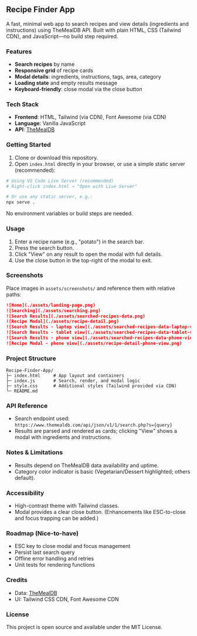 ## Recipe Finder App

A fast, minimal web app to search recipes and view details (ingredients and instructions) using TheMealDB API. Built with plain HTML, CSS (Tailwind CDN), and JavaScript—no build step required.

### Features

- **Search recipes** by name
- **Responsive grid** of recipe cards
- **Modal details**: ingredients, instructions, tags, area, category
- **Loading state** and empty results message
- **Keyboard-friendly**: close modal via the close button

### Tech Stack

- **Frontend**: HTML, Tailwind (via CDN), Font Awesome (via CDN)
- **Language**: Vanilla JavaScript
- **API**: [TheMealDB](https://www.themealdb.com/api.php)

### Getting Started

1. Clone or download this repository.
2. Open `index.html` directly in your browser, or use a simple static server (recommended):

```bash
# Using VS Code Live Server (recommended)
# Right-click index.html → "Open with Live Server"

# Or use any static server, e.g.:
npx serve .
```

No environment variables or build steps are needed.

### Usage

1. Enter a recipe name (e.g., "potato") in the search bar.
2. Press the search button.
3. Click "View" on any result to open the modal with full details.
4. Use the close button in the top-right of the modal to exit.

### Screenshots

Place images in `assets/screenshots/` and reference them with relative paths:

```md
![Home](./assets/landing-page.png)
![Searching](./assets/searching.png)
![Search Results](./assets/searched-recipes-data.png)
![Recipe Modal](./assets/recipe-detail.png)
![Search Results - laptop view](./assets/searched-recipes-data-laptop-view.png)
![Search Results - tablet view](./assets/searched-recipes-data-tablet-view.png)
![Search Results - phone view](./assets/searched-recipes-data-phone-view.png)
![Recipe Modal - phone view](./assets/recipe-detail-phone-view.png)

```

### Project Structure

```text
Recipe-Finder-App/
├─ index.html     # App layout and containers
├─ index.js       # Search, render, and modal logic
├─ style.css      # Additional styles (Tailwind provided via CDN)
└─ README.md
```

### API Reference

- Search endpoint used: `https://www.themealdb.com/api/json/v1/1/search.php?s={query}`
- Results are parsed and rendered as cards; clicking "View" shows a modal with ingredients and instructions.

### Notes & Limitations

- Results depend on TheMealDB data availability and uptime.
- Category color indicator is basic (Vegetarian/Dessert highlighted; others default).

### Accessibility

- High-contrast theme with Tailwind classes.
- Modal provides a clear close button. (Enhancements like ESC-to-close and focus trapping can be added.)

### Roadmap (Nice-to-have)

- ESC key to close modal and focus management
- Persist last search query
- Offline error handling and retries
- Unit tests for rendering functions

### Credits

- Data: [TheMealDB](https://www.themealdb.com)
- UI: Tailwind CSS CDN, Font Awesome CDN

### License

This project is open source and available under the MIT License.
